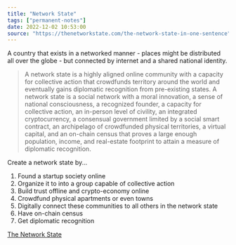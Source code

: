 ```yaml
---
title: "Network State"
tags: ["permanent-notes"]
date: 2022-12-02 10:53:00
source: "https://thenetworkstate.com/the-network-state-in-one-sentence"
---
```


A country that exists in a networked manner - places might be distributed all over the globe - but connected by internet and a shared national identity.

> A network state is a highly aligned online community with a capacity for collective action that crowdfunds territory around the world and eventually gains diplomatic recognition from pre-existing states.
> A network state is a social network with a moral innovation, a sense of national consciousness, a recognized founder, a capacity for collective action, an in-person level of civility, an integrated cryptocurrency, a consensual government limited by a social smart contract, an archipelago of crowdfunded physical territories, a virtual capital, and an on-chain census that proves a large enough population, income, and real-estate footprint to attain a measure of diplomatic recognition.

Create a network state by...
1. Found a startup society online
2. Organize it to into a group capable of collective action
3. Build trust offline and crypto-economy online
4. Crowdfund physical apartments or even towns
5. Digitally connect these communities to all others in the network state
6. Have on-chain census
7. Get diplomatic recognition

[The Network State](https://thenetworkstate.com/)

<!-- Continue Reading at https://thenetworkstate.com/prologue -->